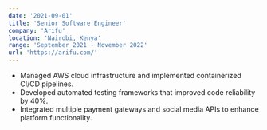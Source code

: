 ```yaml
---
date: '2021-09-01'
title: 'Senior Software Engineer'
company: 'Arifu'
location: 'Nairobi, Kenya'
range: 'September 2021 - November 2022'
url: 'https://arifu.com/'
---
```


- Managed AWS cloud infrastructure and implemented containerized CI/CD pipelines.
- Developed automated testing frameworks that improved code reliability by 40%.
- Integrated multiple payment gateways and social media APIs to enhance platform functionality.
